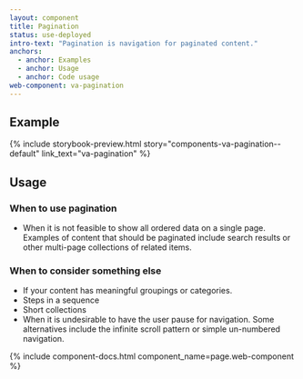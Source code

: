 ```yaml
---
layout: component
title: Pagination
status: use-deployed
intro-text: "Pagination is navigation for paginated content."
anchors:
  - anchor: Examples
  - anchor: Usage
  - anchor: Code usage
web-component: va-pagination
---
```


## Example

{% include storybook-preview.html story="components-va-pagination--default" link_text="va-pagination" %}

## Usage

### When to use pagination

* When it is not feasible to show all ordered data on a single page. Examples of content that should be paginated include search results or other multi-page collections of related items. 

### When to consider something else

* If your content has meaningful groupings or categories.
* Steps in a sequence
* Short collections
* When it is undesirable to have the user pause for navigation. Some alternatives include the infinite scroll pattern or simple un-numbered navigation.

{% include component-docs.html component_name=page.web-component %}
